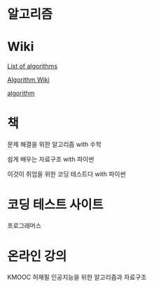 # 알고리즘

# Wiki

[List of algorithms](https://en.wikipedia.org/wiki/List_of_algorithms#Graph_search)

[Algorithm Wiki](https://algorithm-wiki.csail.mit.edu/wiki/Main_Page)

[algorithm](https://brilliant.org/wiki/algorithm/)

# 책

문제 해결을 위한 알고리즘 with 수학

쉽게 배우는 자료구조 with 파이썬

이것이 취업을 위한 코딩 테스트다 with 파이썬

# 코딩 테스트 사이트

프로그래머스

# 온라인 강의

KMOOC 허재필 인공지능을 위한 알고리즘과 자료구조

